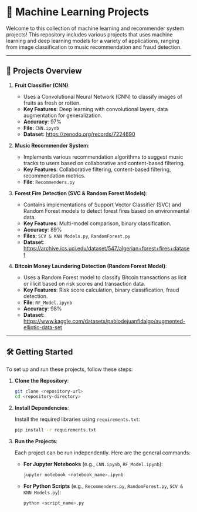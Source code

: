 
# 🧠 Machine Learning Projects

Welcome to this collection of machine learning and recommender system projects! This repository includes various projects that uses machine learning and deep learning models for a variety of applications, ranging from image classification to music recommendation and fraud detection.

---

## 📂 Projects Overview

1. **Fruit Classifier (CNN)**:
   - Uses a Convolutional Neural Network (CNN) to classify images of fruits as fresh or rotten.
   - **Key Features**: Deep learning with convolutional layers, data augmentation for generalization.
   - **Accuracy**: 97%
   - **File**: `CNN.ipynb`
   - **Dataset**: https://zenodo.org/records/7224690

2. **Music Recommender System**:
   - Implements various recommendation algorithms to suggest music tracks to users based on collaborative and content-based filtering.
   - **Key Features**: Collaborative filtering, content-based filtering, recommendation metrics.
   - **File**: `Recommenders.py`

3. **Forest Fire Detection (SVC & Random Forest Models)**:
   - Contains implementations of Support Vector Classifier (SVC) and Random Forest models to detect forest fires based on environmental data.
   - **Key Features**: Multi-model comparison, binary classification.
   - **Accuracy**: 89%
   - **Files**: `SCV & KNN Models.py`, `RandomForest.py`
   - **Dataset**: https://archive.ics.uci.edu/dataset/547/algerian+forest+fires+dataset

4. **Bitcoin Money Laundering Detection (Random Forest Model)**:
   - Uses a Random Forest model to classify Bitcoin transactions as licit or illicit based on risk scores and transaction data.
   - **Key Features**: Risk score calculation, binary classification, fraud detection.
   - **File**: `RF_Model.ipynb`
   - **Accuracy**: 98%
   - **Dataset**: https://www.kaggle.com/datasets/pablodejuanfidalgo/augmented-elliptic-data-set

---

## 🛠 Getting Started

To set up and run these projects, follow these steps:

1. **Clone the Repository**:

   ```bash
   git clone <repository-url>
   cd <repository-directory>
   ```

2. **Install Dependencies**:

   Install the required libraries using `requirements.txt`:

   ```bash
   pip install -r requirements.txt
   ```

3. **Run the Projects**:

   Each project can be run independently. Here are the general commands:

   - **For Jupyter Notebooks** (e.g., `CNN.ipynb`, `RF_Model.ipynb`):
     ```bash
     jupyter notebook <notebook_name>.ipynb
     ```

   - **For Python Scripts** (e.g., `Recommenders.py`, `RandomForest.py`, `SCV & KNN Models.py`):
     ```bash
     python <script_name>.py
     ```
